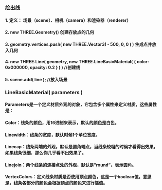 ### 绘出线
#### 1. 定义： 场景（scene）、相机（camera）和渲染器（renderer）
#### 2. new THREE.Geometry() 创建存放点的几何
#### 3. geometry.vertices.push( new THREE.Vector3( - 500, 0, 0 ) )  生成点并放入几何
#### 4. new THREE.Line( geometry, new THREE.LineBasicMaterial( { color: 0x000000, opacity: 0.2 } ) ) //创建线
#### 5. scene.add( line ); //放入场景

### LineBasicMaterial( parameters )

#### Parameters是一个定义材质外观的对象，它包含多个属性来定义材质，这些属性是：

#### Color：线条的颜色，用16进制来表示，默认的颜色是白色。

#### Linewidth：线条的宽度，默认时候1个单位宽度。

#### Linecap：线条两端的外观，默认是圆角端点，当线条较粗的时候才看得出效果，如果线条很细，那么你几乎看不出效果了。

#### Linejoin：两个线条的连接点处的外观，默认是“round”，表示圆角。

#### VertexColors：定义线条材质是否使用顶点颜色，这是一个boolean值。意思是，线条各部分的颜色会根据顶点的颜色来进行插值。
